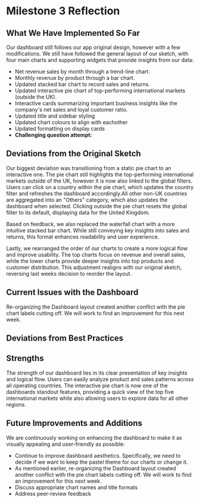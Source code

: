 # Milestone 3 Reflection

## What We Have Implemented So Far

Our dashboard still follows our app original design, however with a few modifications. We still have followed the general layout of our sketch, with four main charts and supporting widgets that provide insights from our data:

-   Net revenue sales by month through a trend-line chart.
-   Monthly revenue by product through a bar chart.
-   Updated stacked bar chart to record sales and returns.
-   Updated interactive pie chart of top-performing international markets (outside the UK).
-   Interactive cards summarizing important business insights like the company's net sales and loyal customer ratio.
-   Updated title and sidebar styling
-   Updated chart colours to align with eachother
-   Updated formatting on display cards
-   **Challenging question attempt:**

## Deviations from the Original Sketch

Our biggest deviation was transitioning from a static pie chart to an interactive one. The pie chart still highlights the top-performing international markets outside of the UK, however it is now also linked to the global filters. Users can click on a country within the pie chart, which updates the country filter and refreshes the dashboard accordingly.All other non-UK countries are aggregated into an "Others" category, which also updates the dashboard when selected. Clicking outside the pie chart resets the global filter to its default, displaying data for the United Kingdom.

Based on feedback, we also replaced the waterfall chart with a more intuitive stacked bar chart. While still conveying key insights into sales and returns, this format enhances readability and user experience.

Lastly, we rearranged the order of our charts to create a more logical flow and improve usability. The top charts focus on revenue and overall sales, while the lower charts provide deeper insights into top products and customer distribution. This adjustment realigns with our original sketch, reversing last weeks decision to reorder the layout.

## Current Issues with the Dashboard

Re-organizing the Dashboard layout created another conflict with the pie chart labels cutting off. We will work to find an improvement for this next week.

## Deviations from Best Practices

## Strengths

The strength of our dashboard lies in its clear presentation of key insights and logical flow. Users can easily analyze product and sales patterns across all operating countries. The interactive pie chart is now one of the dashboards standout features, providing a quick view of the top five international markets while also allowing users to explore data for all other regions.

## Future Improvements and Additions

We are continuously working on enhancing the dashboard to make it as visually appealing and user-friendly as possible:

-   Continue to improve dashboard aesthetics. Specifically, we need to decide if we want to keep the pastel theme for our charts or change it.
-   As mentioned earlier, re-organizing the Dashboard layout created another conflict with the pie chart labels cutting off. We will work to find an improvement for this next week.
-   Discuss appropriate chart names and title formats
-   Address peer-review feedback
